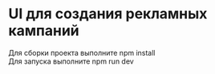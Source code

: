 # UI для создания рекламных кампаний

Для сборки проекта выполните npm install\
Для запуска выполните npm run dev
